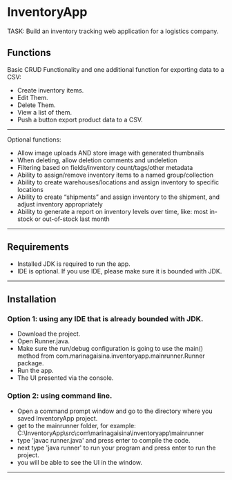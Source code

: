 # InventoryApp
TASK: Build an inventory tracking web application for a logistics company.
## Functions
Basic CRUD Functionality and one additional function for exporting data to a CSV:
  *	Create inventory items.
  *	Edit Them.
  *	Delete Them.
  *	View a list of them.
  *	Push a button export product data to a CSV.
---
Optional functions:
  *	Allow image uploads AND store image with generated thumbnails
  * When deleting, allow deletion comments and undeletion
  * Filtering based on fields/inventory count/tags/other metadata
  * Ability to assign/remove inventory items to a named group/collection
  * Ability to create warehouses/locations and assign inventory to specific locations
  * Ability to create “shipments” and assign inventory to the shipment, and adjust inventory appropriately
  * Ability to generate a report on inventory levels over time, like: most in-stock or out-of-stock last month

  ---------------------
## Requirements
  * Installed JDK is required to run the app.
  * IDE is optional. If you use IDE, please make sure it is bounded with JDK.
  ---------------------
## Installation
### Option 1: using any IDE that is already bounded with JDK.
  * Download the project.
  * Open Runner.java.
  * Make sure the run/debug configuration is going to use the main() method from com.marinagaisina.inventoryapp.mainrunner.Runner package.
  * Run the app.
  * The UI presented via the console.
### Option 2: using command line.
  * Open a command prompt window and go to the directory where you saved InventoryApp project.
  * get to the mainrunner folder, for example: C:\\InventoryApp\src\com\marinagaisina\inventoryapp\mainrunner
  * type 'javac runner.java' and press enter to compile the code.
  * next type 'java runner' to run your program and press enter to run the project.
  * you will be able to see the UI in the window.
---------------------

